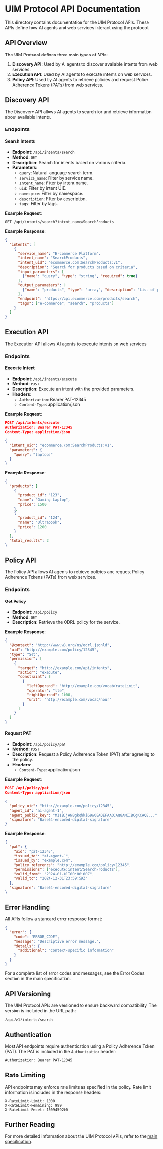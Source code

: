 # UIM Protocol API Documentation

This directory contains documentation for the UIM Protocol APIs. These APIs define how AI agents and web services interact using the protocol.

## API Overview

The UIM Protocol defines three main types of APIs:

1. **Discovery API**: Used by AI agents to discover available intents from web services.
2. **Execution API**: Used by AI agents to execute intents on web services.
3. **Policy API**: Used by AI agents to retrieve policies and request Policy Adherence Tokens (PATs) from web services.

## Discovery API

The Discovery API allows AI agents to search for and retrieve information about available intents.

### Endpoints

#### Search Intents

- **Endpoint**: `/api/intents/search`
- **Method**: `GET`
- **Description**: Search for intents based on various criteria.
- **Parameters**:
  - `query`: Natural language search term.
  - `service_name`: Filter by service name.
  - `intent_name`: Filter by intent name.
  - `uid`: Filter by intent UID.
  - `namespace`: Filter by namespace.
  - `description`: Filter by description.
  - `tags`: Filter by tags.

**Example Request**:

```curl
GET /api/intents/search?intent_name=SearchProducts
```

**Example Response**:

```json
{
  "intents": [
    {
      "service_name": "E-commerce Platform",
      "intent_name": "SearchProducts",
      "intent_uid": "ecommerce.com:SearchProducts:v1",
      "description": "Search for products based on criteria",
      "input_parameters": [
        {"name": "query", "type": "string", "required": true}
      ],
      "output_parameters": [
        {"name": "products", "type": "array", "description": "List of products"}
      ],
      "endpoint": "https://api.ecommerce.com/products/search",
      "tags": ["e-commerce", "search", "products"]
    }
  ]
}
```

## Execution API

The Execution API allows AI agents to execute intents on web services.

### Endpoints

#### Execute Intent

- **Endpoint**: `/api/intents/execute`
- **Method**: `POST`
- **Description**: Execute an intent with the provided parameters.
- **Headers**:
  - `Authorization`: Bearer PAT-12345
  - `Content-Type`: application/json

**Example Request**:

```json
POST /api/intents/execute
Authorization: Bearer PAT-12345
Content-Type: application/json

{
  "intent_uid": "ecommerce.com:SearchProducts:v1",
  "parameters": {
    "query": "laptops"
  }
}
```

**Example Response**:

```json
{
  "products": [
    {
      "product_id": "123",
      "name": "Gaming Laptop",
      "price": 1500
    },
    {
      "product_id": "124",
      "name": "Ultrabook",
      "price": 1200
    }
  ],
  "total_results": 2
}
```

## Policy API

The Policy API allows AI agents to retrieve policies and request Policy Adherence Tokens (PATs) from web services.

### Endpoints

#### Get Policy

- **Endpoint**: `/api/policy`
- **Method**: `GET`
- **Description**: Retrieve the ODRL policy for the service.

**Example Response**:

```json
{
  "@context": "http://www.w3.org/ns/odrl.jsonld",
  "uid": "http://example.com/policy/12345",
  "type": "Set",
  "permission": [
    {
      "target": "http://example.com/api/intents",
      "action": "execute",
      "constraint": [
        {
          "leftOperand": "http://example.com/vocab/rateLimit",
          "operator": "lte",
          "rightOperand": 1000,
          "unit": "http://example.com/vocab/hour"
        }
      ]
    }
  ]
}
```

#### Request PAT

- **Endpoint**: `/api/policy/pat`
- **Method**: `POST`
- **Description**: Request a Policy Adherence Token (PAT) after agreeing to the policy.
- **Headers**:
  - `Content-Type`: application/json

**Example Request**:

```json
POST /api/policy/pat
Content-Type: application/json

{
  "policy_uid": "http://example.com/policy/12345",
  "agent_id": "ai-agent-1",
  "agent_public_key": "MIIBIjANBgkqhkiG9w0BAQEFAAOCAQ8AMIIBCgKCAQE...",
  "signature": "Base64-encoded-digital-signature"
}
```

**Example Response**:

```json
{
  "pat": {
    "uid": "pat-12345",
    "issued_to": "ai-agent-1",
    "issued_by": "example.com",
    "policy_reference": "http://example.com/policy/12345",
    "permissions": ["execute:intent/SearchProducts"],
    "valid_from": "2024-01-01T00:00:00Z",
    "valid_to": "2024-12-31T23:59:59Z"
  },
  "signature": "Base64-encoded-digital-signature"
}
```

## Error Handling

All APIs follow a standard error response format:

```json
{
  "error": {
    "code": "ERROR_CODE",
    "message": "Descriptive error message.",
    "details": {
      "additional": "context-specific information"
    }
  }
}
```

For a complete list of error codes and messages, see the Error Codes section in the main specification.

## API Versioning

The UIM Protocol APIs are versioned to ensure backward compatibility. The version is included in the URL path:

```
/api/v1/intents/search
```

## Authentication

Most API endpoints require authentication using a Policy Adherence Token (PAT). The PAT is included in the `Authorization` header:

```
Authorization: Bearer PAT-12345
```

## Rate Limiting

API endpoints may enforce rate limits as specified in the policy. Rate limit information is included in the response headers:

```
X-RateLimit-Limit: 1000
X-RateLimit-Remaining: 999
X-RateLimit-Reset: 1609459200
```

## Further Reading

For more detailed information about the UIM Protocol APIs, refer to the [main specification](../specification/uim-specification.txt).
